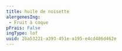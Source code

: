 ```yaml
---
title: huile de noisette
alergenesIng:
 - Fruit à coque
pFrais: False
ingType: lof
uuid: 2ba53221-a393-451e-a195-e4cd486d462e
---
```

